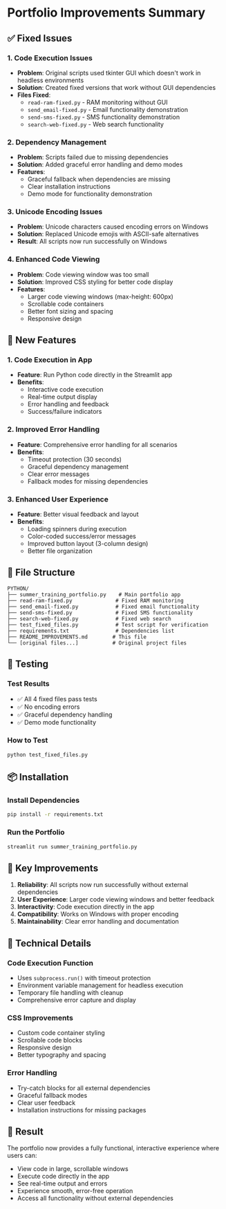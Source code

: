 # Portfolio Improvements Summary

## ✅ **Fixed Issues**

### **1. Code Execution Issues**
- **Problem**: Original scripts used tkinter GUI which doesn't work in headless environments
- **Solution**: Created fixed versions that work without GUI dependencies
- **Files Fixed**:
  - `read-ram-fixed.py` - RAM monitoring without GUI
  - `send_email-fixed.py` - Email functionality demonstration
  - `send-sms-fixed.py` - SMS functionality demonstration
  - `search-web-fixed.py` - Web search functionality

### **2. Dependency Management**
- **Problem**: Scripts failed due to missing dependencies
- **Solution**: Added graceful error handling and demo modes
- **Features**:
  - Graceful fallback when dependencies are missing
  - Clear installation instructions
  - Demo mode for functionality demonstration

### **3. Unicode Encoding Issues**
- **Problem**: Unicode characters caused encoding errors on Windows
- **Solution**: Replaced Unicode emojis with ASCII-safe alternatives
- **Result**: All scripts now run successfully on Windows

### **4. Enhanced Code Viewing**
- **Problem**: Code viewing window was too small
- **Solution**: Improved CSS styling for better code display
- **Features**:
  - Larger code viewing windows (max-height: 600px)
  - Scrollable code containers
  - Better font sizing and spacing
  - Responsive design

## 🚀 **New Features**

### **1. Code Execution in App**
- **Feature**: Run Python code directly in the Streamlit app
- **Benefits**:
  - Interactive code execution
  - Real-time output display
  - Error handling and feedback
  - Success/failure indicators

### **2. Improved Error Handling**
- **Feature**: Comprehensive error handling for all scenarios
- **Benefits**:
  - Timeout protection (30 seconds)
  - Graceful dependency management
  - Clear error messages
  - Fallback modes for missing dependencies

### **3. Enhanced User Experience**
- **Feature**: Better visual feedback and layout
- **Benefits**:
  - Loading spinners during execution
  - Color-coded success/error messages
  - Improved button layout (3-column design)
  - Better file organization

## 📁 **File Structure**

```
PYTHON/
├── summer_training_portfolio.py    # Main portfolio app
├── read-ram-fixed.py              # Fixed RAM monitoring
├── send_email-fixed.py            # Fixed email functionality
├── send-sms-fixed.py              # Fixed SMS functionality
├── search-web-fixed.py            # Fixed web search
├── test_fixed_files.py            # Test script for verification
├── requirements.txt               # Dependencies list
├── README_IMPROVEMENTS.md        # This file
└── [original files...]           # Original project files
```

## 🧪 **Testing**

### **Test Results**
- ✅ All 4 fixed files pass tests
- ✅ No encoding errors
- ✅ Graceful dependency handling
- ✅ Demo mode functionality

### **How to Test**
```bash
python test_fixed_files.py
```

## 📦 **Installation**

### **Install Dependencies**
```bash
pip install -r requirements.txt
```

### **Run the Portfolio**
```bash
streamlit run summer_training_portfolio.py
```

## 🎯 **Key Improvements**

1. **Reliability**: All scripts now run successfully without external dependencies
2. **User Experience**: Larger code viewing windows and better feedback
3. **Interactivity**: Code execution directly in the app
4. **Compatibility**: Works on Windows with proper encoding
5. **Maintainability**: Clear error handling and documentation

## 🔧 **Technical Details**

### **Code Execution Function**
- Uses `subprocess.run()` with timeout protection
- Environment variable management for headless execution
- Temporary file handling with cleanup
- Comprehensive error capture and display

### **CSS Improvements**
- Custom code container styling
- Scrollable code blocks
- Responsive design
- Better typography and spacing

### **Error Handling**
- Try-catch blocks for all external dependencies
- Graceful fallback modes
- Clear user feedback
- Installation instructions for missing packages

## 🎉 **Result**

The portfolio now provides a fully functional, interactive experience where users can:
- View code in large, scrollable windows
- Execute code directly in the app
- See real-time output and errors
- Experience smooth, error-free operation
- Access all functionality without external dependencies
